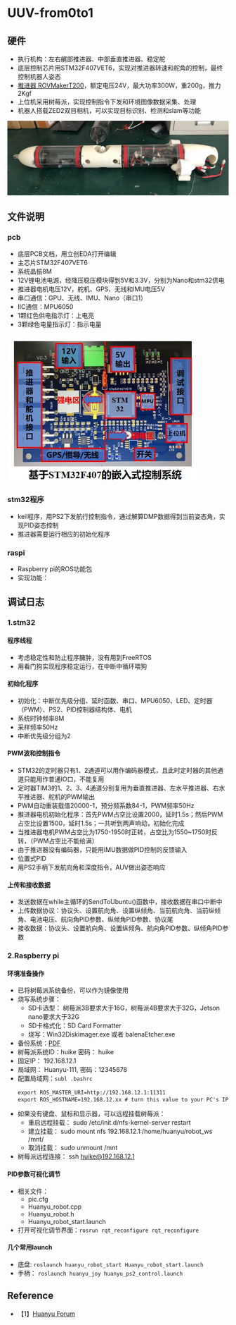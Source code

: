 # UUV-from0to1

## 硬件
- 执行机构：左右艉部推进器、中部垂直推进器、稳定舵
- 底层控制芯片用STM32F407VET6，实现对推进器转速和舵角的控制，最终控制机器人姿态
- [推进器 ROVMakerT200](https://item.taobao.com/item.htm?spm=a1z10.3-c-s.w4002-24333018520.56.fd497b12fuX3O7&id=651658155786)，额定电压24V，最大功率300W，重200g，推力2Kgf
- 上位机采用树莓派，实现控制指令下发和环境图像数据采集、处理
- 机器人搭载ZED2双目相机，可以实现目标识别、检测和slam等功能  

![image](https://github.com/Yunga-Wu/UUV-from0to1/blob/main/img/%E5%B0%8F%E5%9E%8BAUV%E8%A3%85%E9%85%8D%E5%9B%BE.jpg)

## 文件说明

### pcb
- 底层PCB文档，用立创EDA打开编辑
- 主芯片STM32F407VET6
- 系统晶振8M
- 12V锂电池电源，经降压稳压模块得到5V和3.3V，分别为Nano和stm32供电
- 推进器电机电压12V，舵机、GPS、无线和IMU电压5V
- 串口通信：GPU、无线、IMU、Nano（串口1）
- IIC通信：MPU6050
- 1颗红色供电指示灯：上电亮
- 3颗绿色电量指示灯：指示电量

![image](https://github.com/Yunga-Wu/UUV-from0to1/blob/main/img/pcb.jpg)

### stm32程序
- keil程序，用PS2下发航行控制指令，通过解算DMP数据得到当前姿态角，实现PID姿态控制
- 推进器需要运行相应的初始化程序

### raspi
- Raspberry pi的ROS功能包
- 实现功能：

## 调试日志
### 1.stm32
#### 程序线程
- 考虑稳定性和防止程序臃肿，没有用到FreeRTOS
- 用看门狗实现程序稳定运行，在中断中循环喂狗
#### 初始化程序
- 初始化：中断优先级分组、延时函数、串口、MPU6050、LED、定时器（PWM）、PS2、PID控制器结构体、电机
- 系统时钟频率8M
- 采样频率50Hz
- 中断优先级分组为2
#### PWM波和控制指令
- STM32的定时器只有1、2通道可以用作编码器模式，且此时定时器的其他通道只能用作普通IO口，不能复用
- 定时器TIM3的1、2、3、4通道分别复用为垂直推进器、左水平推进器、右水平推进器、舵机的PWM输出
- PWM自动重装载值20000-1，预分频系数84-1，PWM频率50Hz
- 推进器电机初始化程序：首先PWM占空比设置2000，延时1.5s；然后PWM占空比设置1500，延时1.5s；一共听到两声响动，初始化完成
- 当推进器电机PWM占空比为1750-1950时正转，占空比为1550~1750时反转，（PWM占空比不能给满）
- 由于推进器没有编码器，只能用IMU数据做PID控制的反馈输入
- 位置式PID
- 用PS2手柄下发航向角和深度指令，AUV做出姿态响应
#### 上传和接收数据
- 发送数据在while主循环的SendToUbuntu()函数中，接收数据在串口中断中
- 上传数据协议：协议头、设置航向角、设置纵倾角、当前航向角、当前纵倾角、电池电压、航向角PID参数、纵倾角PID参数、协议尾
- 接收数据：协议头、设置航向角、设置纵倾角、航向角PID参数、纵倾角PID参数

### 2.Raspberry pi
#### 环境准备操作
- 已将树莓派系统备份，可以作为镜像使用
- 烧写系统步骤：
   - SD卡选型： 树莓派3B要求大于16G，树莓派4B要求大于32G，Jetson nano要求大于32G
   - SD卡格式化：SD Card Formatter
   - 烧写：Win32Diskimager.exe 或者 balenaEtcher.exe
- 备份系统：[PDF]()
- 树莓派系统ID：huike 密码： huike
- 固定IP： 192.168.12.1
- 局域网： Huanyu-111, 密码：12345678
- 配置局域网：`subl .bashrc`
   ```
   export ROS_MASTER_URI=http://192.168.12.1:11311
   export ROS_HOSTNAME=192.168.12.xx # turn this value to your PC's IP
   ```
- 如果没有键盘、鼠标和显示器，可以远程挂载树莓派：
   - 重启远程挂载： sudo /etc/init.d/nfs-kernel-server restart
   - 建立挂载： sudo mount nfs 192.168.12.1:/home/huanyu/robot_ws /mnt/
   - 取消挂载： sudo unmount /mnt
- 树莓派远程连接： ssh huike@192.168.12.1
#### PID参数可视化调节
- 相关文件：
   - pic.cfg
   - Huanyu_robot.cpp
   - Huanyu_robot.h
   - Huanyu_robot_start.launch
- 打开可视化调节界面：`rosrun rqt_reconfigure rqt_reconfigure`
#### 几个常用launch
- 底盘: `roslaunch huanyu_robot_start Huanyu_robot_start.launch`
- 手柄： `roslaunch huanyu_joy huanyu_ps2_control.launch`

## Reference
- 【1】[Huanyu Forum](http://huanyu-robot.uicp.hk/)
